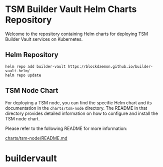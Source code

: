 # TSM Builder Vault Helm Charts Repository

Welcome to the repository containing Helm charts for deploying TSM Builder Vault services on Kubernetes. 

## Helm Repository

```
helm repo add builder-vault https://blockdaemon.github.io/builder-vault-helm/
helm repo update
```

## TSM Node Chart

For deploying a TSM node, you can find the specific Helm chart and its documentation in the `charts/tsm-node` directory. The README in that directory provides detailed information on how to configure and install the TSM node chart.

Please refer to the following README for more information:

[charts/tsm-node/README.md](charts/tsm-node/README.md)
# buildervault
